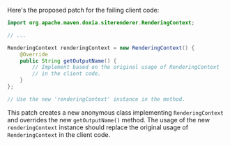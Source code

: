 Here's the proposed patch for the failing client code:
```java
import org.apache.maven.doxia.siterenderer.RenderingContext;

// ...

RenderingContext renderingContext = new RenderingContext() {
    @Override
    public String getOutputName() {
        // Implement based on the original usage of RenderingContext
        // in the client code.
    }
};

// Use the new 'renderingContext' instance in the method.
```
This patch creates a new anonymous class implementing `RenderingContext` and overrides the new `getOutputName()` method. The usage of the new `renderingContext` instance should replace the original usage of `RenderingContext` in the client code.